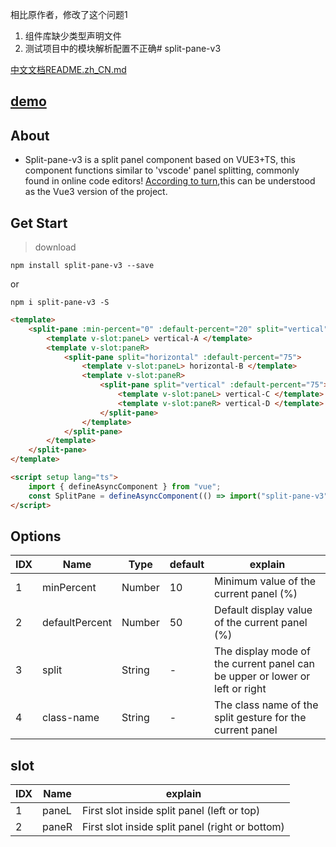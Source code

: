相比原作者，修改了这个问题1

1. 组件库缺少类型声明文件
2. 测试项目中的模块解析配置不正确# split-pane-v3

[中文文档README.zh_CN.md](./README.zh_CN.md)

## [demo](https://daydayup001001.github.io/split-pane-v3/)

## About

- Split-pane-v3 is a split panel component based on VUE3+TS, this component functions similar to 'vscode' panel splitting, commonly found in online code editors! [According to turn](https://github.com/PanJiaChen/vue-split-pane),this can be understood as the Vue3 version of the project.

## Get Start

> download

`npm install split-pane-v3 --save`

or

`npm i split-pane-v3 -S`

```html
<template>
	<split-pane :min-percent="0" :default-percent="20" split="vertical">
		<template v-slot:paneL> vertical-A </template>
		<template v-slot:paneR>
			<split-pane split="horizontal" :default-percent="75">
				<template v-slot:paneL> horizontal-B </template>
				<template v-slot:paneR>
					<split-pane split="vertical" :default-percent="75">
						<template v-slot:paneL> vertical-C </template>
						<template v-slot:paneR> vertical-D </template>
					</split-pane>
				</template>
			</split-pane>
		</template>
	</split-pane>
</template>

<script setup lang="ts">
	import { defineAsyncComponent } from "vue";
	const SplitPane = defineAsyncComponent(() => import("split-pane-v3"));
</script>
```

## Options

| IDX | Name           | Type   | default | explain                                                                      |
| --- | -------------- | ------ | ------- | ---------------------------------------------------------------------------- |
| 1   | minPercent     | Number | 10      | Minimum value of the current panel (%)                                       |
| 2   | defaultPercent | Number | 50      | Default display value of the current panel (%)                               |
| 3   | split          | String | -       | The display mode of the current panel can be upper or lower or left or right |
| 4   | class-name     | String | -       | The class name of the split gesture for the current panel                    |

## slot

| IDX | Name  | explain                                         |
| --- | ----- | ----------------------------------------------- |
| 1   | paneL | First slot inside split panel (left or top)     |
| 2   | paneR | First slot inside split panel (right or bottom) |

